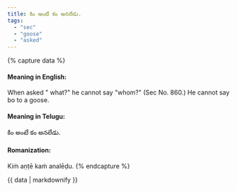 ```yaml
---
title: కిం అంటే కం అనలేడు.
tags:
  - "sec"
  - "goose"
  - "asked"
---
```


{% capture data %}
#### Meaning in English:
When asked " what?" he cannot say "whom?"
(Sec No. 860.)
He cannot say bo to a goose.

#### Meaning in Telugu:
కిం అంటే కం అనలేడు.

#### Romanization:
Kiṁ aṇṭē kaṁ analēḍu.
{% endcapture %}

{{ data | markdownify }}

